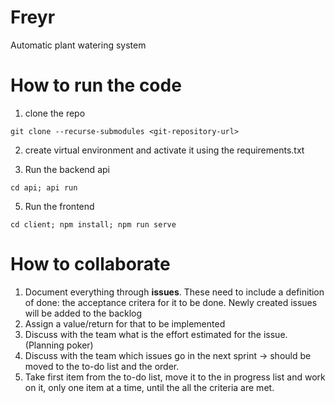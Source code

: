 # Freyr
Automatic plant watering system


# How to run the code
1. clone the repo

```git clone --recurse-submodules <git-repository-url>```

2. create virtual environment and activate it using the requirements.txt

4. Run the backend api

```cd api; api run```

5. Run the frontend

```cd client; npm install; npm run serve```


# How to collaborate
1. Document everything through **issues**. These need to include a definition of done: the acceptance critera for it to be  done. Newly created issues will be added to the backlog
2. Assign a value/return for that to be implemented
3. Discuss with the team what is the effort estimated for the issue. (Planning poker)
4. Discuss with the team which issues go in the next sprint -> should be moved to the to-do list and the order.
5. Take first item from the to-do list, move it to the in progress list and work on it, only one item at a time, until the all the criteria are met.
